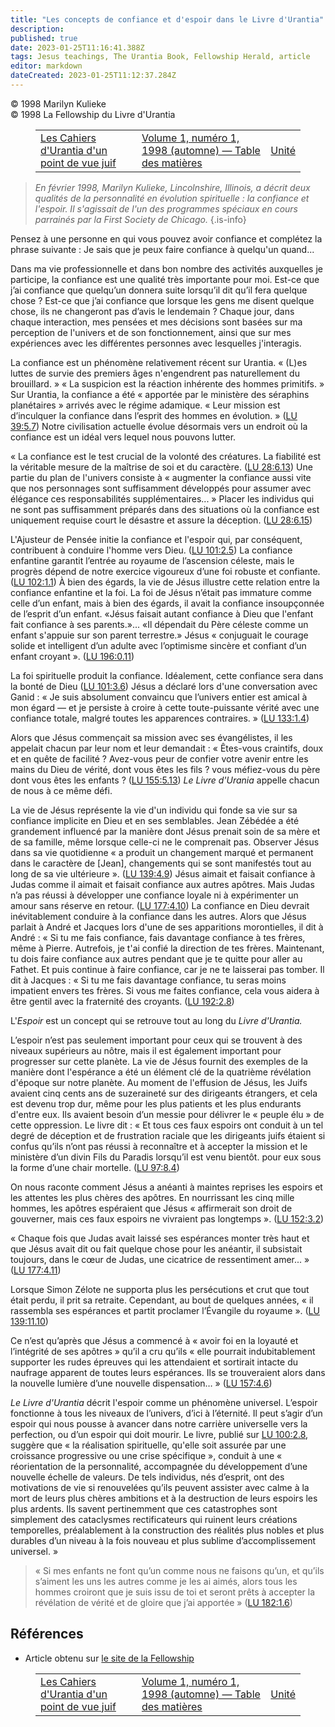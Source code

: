 ```yaml
---
title: "Les concepts de confiance et d'espoir dans le Livre d'Urantia"
description: 
published: true
date: 2023-01-25T11:16:41.388Z
tags: Jesus teachings, The Urantia Book, Fellowship Herald, article
editor: markdown
dateCreated: 2023-01-25T11:12:37.284Z
---
```


<p class="v-card v-sheet theme--light grey lighten-3 px-2">© 1998 Marilyn Kulieke<br>© 1998 La Fellowship du Livre d'Urantia</p>
<figure class="table chapter-navigator">
  <table>
    <tbody>
      <tr>
        <td>
        <a href="/fr/article/Martin_Greenhut/The_Urantia_Papers_From_a_Jewish_Perspective">
          <span class="mdi mdi-arrow-left-drop-circle"></span><span class="pl-2">Les Cahiers d'Urantia d'un point de vue juif</span>
        </a>
        </td>
        <td>
        <a href="/fr/index/articles_herald#volume-1-numéro-1-1998-automne">
          <span class="mdi mdi-book-open-variant"></span><span class="pl-2">Volume 1, numéro 1, 1998 (automne) — Table des matières</span>
        </a>
        </td>
        <td>
        <a href="/fr/article/David_Glass/Unity1">
          <span class="pr-2">Unité</span><span class="mdi mdi-arrow-right-drop-circle"></span>
        </a>
        </td>
      </tr>
    </tbody>
  </table>
</figure>




> *En février 1998, Marilyn Kulieke, Lincolnshire, Illinois, a décrit deux qualités de la personnalité en évolution spirituelle : la confiance et l'espoir. Il s'agissait de l'un des programmes spéciaux en cours parrainés par la First Society de Chicago.*
{.is-info}

Pensez à une personne en qui vous pouvez avoir confiance et complétez la phrase suivante : Je sais que je peux faire confiance à quelqu'un quand...

Dans ma vie professionnelle et dans bon nombre des activités auxquelles je participe, la confiance est une qualité très importante pour moi. Est-ce que j’ai confiance que quelqu’un donnera suite lorsqu’il dit qu’il fera quelque chose ? Est-ce que j’ai confiance que lorsque les gens me disent quelque chose, ils ne changeront pas d’avis le lendemain ? Chaque jour, dans chaque interaction, mes pensées et mes décisions sont basées sur ma perception de l'univers et de son fonctionnement, ainsi que sur mes expériences avec les différentes personnes avec lesquelles j'interagis.

La confiance est un phénomène relativement récent sur Urantia. « (L)es luttes de survie des premiers âges n'engendrent pas naturellement du brouillard. » « La suspicion est la réaction inhérente des hommes primitifs. » Sur Urantia, la confiance a été « apportée par le ministère des séraphins planétaires » arrivés avec le régime adamique. « Leur mission est d’inculquer la confiance dans l’esprit des hommes en évolution. » (<a id="a21_426"></a>[LU 39:5.7](/fr/The_Urantia_Book/39#p5_7)) Notre civilisation actuelle évolue désormais vers un endroit où la confiance est un idéal vers lequel nous pouvons lutter.

« La confiance est le test crucial de la volonté des créatures. La fiabilité est la véritable mesure de la maîtrise de soi et du caractère. (<a id="a23_141"></a>[LU 28:6.13](/fr/The_Urantia_Book/28#p6_13)) Une partie du plan de l'univers consiste à « augmenter la confiance aussi vite que nos personnages sont suffisamment développés pour assumer avec élégance ces responsabilités supplémentaires... » Placer les individus qui ne sont pas suffisamment préparés dans des situations où la confiance est uniquement requise court le désastre et assure la déception. (<a id="a23_543"></a>[LU 28:6.15](/fr/The_Urantia_Book/28#p6_15))

L'Ajusteur de Pensée initie la confiance et l'espoir qui, par conséquent, contribuent à conduire l'homme vers Dieu. (<a id="a25_117"></a>[LU 101:2.5](/fr/The_Urantia_Book/101#p2_5)) La confiance enfantine garantit l’entrée au royaume de l’ascension céleste, mais le progrès dépend de notre exercice vigoureux d’une foi robuste et confiante. (<a id="a25_322"></a>[LU 102:1.1](/fr/The_Urantia_Book/102#p1_1)) À bien des égards, la vie de Jésus illustre cette relation entre la confiance enfantine et la foi. La foi de Jésus n’était pas immature comme celle d’un enfant, mais à bien des égards, il avait la confiance insoupçonnée de l’esprit d’un enfant. «Jésus faisait autant confiance à Dieu que l'enfant fait confiance à ses parents.»... «Il dépendait du Père céleste comme un enfant s'appuie sur son parent terrestre.» Jésus « conjuguait le courage solide et intelligent d’un adulte avec l’optimisme sincère et confiant d’un enfant croyant ». (<a id="a25_905"></a>[LU 196:0.11](/fr/The_Urantia_Book/196#p0_11))

La foi spirituelle produit la confiance. Idéalement, cette confiance sera dans la bonté de Dieu (<a id="a27_97"></a>[LU 101:3.6](/fr/The_Urantia_Book/101#p3_6)) Jésus a déclaré lors d'une conversation avec Ganid : « Je suis absolument convaincu que l’univers entier est amical à mon égard — et je persiste à croire à cette toute-puissante vérité avec une confiance totale, malgré toutes les apparences contraires. » (<a id="a27_398"></a>[LU 133:1.4](/fr/The_Urantia_Book/133#p1_4))

Alors que Jésus commençait sa mission avec ses évangélistes, il les appelait chacun par leur nom et leur demandait : « Êtes-vous craintifs, doux et en quête de facilité ? Avez-vous peur de confier votre avenir entre les mains du Dieu de vérité, dont vous êtes les fils ? vous méfiez-vous du père dont vous êtes les enfants ? (<a id="a29_326"></a>[LU 155:5.13](/fr/The_Urantia_Book/155#p5_13)) *Le Livre d'Urania* appelle chacun de nous à ce même défi.

La vie de Jésus représente la vie d'un individu qui fonde sa vie sur sa confiance implicite en Dieu et en ses semblables. Jean Zébédée a été grandement influencé par la manière dont Jésus prenait soin de sa mère et de sa famille, même lorsque celle-ci ne le comprenait pas. Observer Jésus dans sa vie quotidienne « a produit un changement marqué et permanent dans le caractère de [Jean], changements qui se sont manifestés tout au long de sa vie ultérieure ». (<a id="a31_461"></a>[LU 139:4.9](/fr/The_Urantia_Book/139#p4_9)) Jésus aimait et faisait confiance à Judas comme il aimait et faisait confiance aux autres apôtres. Mais Judas n’a pas réussi à développer une confiance loyale ni à expérimenter un amour sans réserve en retour. (<a id="a31_717"></a>[LU 177:4.10](/fr/The_Urantia_Book/177#p4_10)) La confiance en Dieu devrait inévitablement conduire à la confiance dans les autres. Alors que Jésus parlait à André et Jacques lors d'une de ses apparitions morontielles, il dit à André : « Si tu me fais confiance, fais davantage confiance à tes frères, même à Pierre. Autrefois, je t'ai confié la direction de tes frères. Maintenant, tu dois faire confiance aux autres pendant que je te quitte pour aller au Fathet. Et puis continue à faire confiance, car je ne te laisserai pas tomber. Il dit à Jacques : « Si tu me fais davantage confiance, tu seras moins impatient envers tes frères. Si vous me faites confiance, cela vous aidera à être gentil avec la fraternité des croyants. (<a id="a31_1447"></a>[LU 192:2.8](/fr/The_Urantia_Book/192#p2_8))

L'*Espoir* est un concept qui se retrouve tout au long du *Livre d'Urantia.*

L’espoir n’est pas seulement important pour ceux qui se trouvent à des niveaux supérieurs au nôtre, mais il est également important pour progresser sur cette planète. La vie de Jésus fournit des exemples de la manière dont l'espérance a été un élément clé de la quatrième révélation d'époque sur notre planète. Au moment de l'effusion de Jésus, les Juifs avaient cinq cents ans de suzeraineté sur des dirigeants étrangers, et cela est devenu trop dur, même pour les plus patients et les plus endurants d'entre eux. Ils avaient besoin d’un messie pour délivrer le « peuple élu » de cette oppression. Le livre dit : « Et tous ces faux espoirs ont conduit à un tel degré de déception et de frustration raciale que les dirigeants juifs étaient si confus qu’ils n’ont pas réussi à reconnaître et à accepter la mission et le ministère d’un divin Fils du Paradis lorsqu’il est venu bientôt. pour eux sous la forme d’une chair mortelle. (<a id="a35_930"></a>[LU 97:8.4](/fr/The_Urantia_Book/97#p8_4))

On nous raconte comment Jésus a anéanti à maintes reprises les espoirs et les attentes les plus chères des apôtres. En nourrissant les cinq mille hommes, les apôtres espéraient que Jésus « affirmerait son droit de gouverner, mais ces faux espoirs ne vivraient pas longtemps ». (<a id="a37_278"></a>[LU 152:3.2](/fr/The_Urantia_Book/152#p3_2))

« Chaque fois que Judas avait laissé ses espérances monter très haut et que Jésus avait dit ou fait quelque chose pour les anéantir, il subsistait toujours, dans le cœur de Judas, une cicatrice de ressentiment amer... » (<a id="a39_221"></a>[LU 177:4.11](/fr/The_Urantia_Book/177#p4_11))

Lorsque Simon Zélote ne supporta plus les persécutions et crut que tout était perdu, il prit sa retraite. Cependant, au bout de quelques années, « il rassembla ses espérances et partit proclamer l’Évangile du royaume ». (<a id="a41_221"></a>[LU 139:11.10](/fr/The_Urantia_Book/139#p11_10))

Ce n’est qu’après que Jésus a commencé à « avoir foi en la loyauté et l’intégrité de ses apôtres » qu’il a cru qu’ils «  elle pourrait indubitablement supporter les rudes épreuves qui les attendaient et sortirait intacte du naufrage apparent de toutes leurs espérances. Ils se trouveraient alors dans la nouvelle lumière d’une nouvelle dispensation… » (<a id="a43_353"></a>[LU 157:4.6](/fr/The_Urantia_Book/157#p4_6))

*Le Livre d'Urantia* décrit l'espoir comme un phénomène universel. L’espoir fonctionne à tous les niveaux de l’univers, d’ici à l’éternité. Il peut s’agir d’un espoir qui nous pousse à avancer dans notre carrière universelle vers la perfection, ou d’un espoir qui doit mourir. Le livre, publié sur <a id="a45_298"></a>[LU 100:2.8](/fr/The_Urantia_Book/100#p2_8), suggère que « la réalisation spirituelle, qu'elle soit assurée par une croissance progressive ou une crise spécifique », conduit à une « réorientation de la personnalité, accompagnée du développement d’une nouvelle échelle de valeurs. De tels individus, nés d’esprit, ont des motivations de vie si renouvelées qu’ils peuvent assister avec calme à la mort de leurs plus chères ambitions et à la destruction de leurs espoirs les plus ardents. Ils savent pertinemment que ces catastrophes sont simplement des cataclysmes rectificateurs qui ruinent leurs créations temporelles, préalablement à la construction des réalités plus nobles et plus durables d’un niveau à la fois nouveau et plus sublime d’accomplissement universel. »


> « Si mes enfants ne font qu’un comme nous ne faisons qu’un, et qu’ils s’aiment les uns les autres comme je les ai aimés, alors tous les hommes croiront que je suis issu de toi et seront prêts à accepter la révélation de vérité et de gloire que j’ai apportée » (<a id="a48_263"></a>[LU 182:1.6](/fr/The_Urantia_Book/182#p1_6))

## Références

- Article obtenu sur [le site de la Fellowship](https://urantia-book.org/archive/newsletters/herald/)




<figure class="table chapter-navigator">
  <table>
    <tbody>
      <tr>
        <td>
        <a href="/fr/article/Martin_Greenhut/The_Urantia_Papers_From_a_Jewish_Perspective">
          <span class="mdi mdi-arrow-left-drop-circle"></span><span class="pl-2">Les Cahiers d'Urantia d'un point de vue juif</span>
        </a>
        </td>
        <td>
        <a href="/fr/index/articles_herald#volume-1-numéro-1-1998-automne">
          <span class="mdi mdi-book-open-variant"></span><span class="pl-2">Volume 1, numéro 1, 1998 (automne) — Table des matières</span>
        </a>
        </td>
        <td>
        <a href="/fr/article/David_Glass/Unity1">
          <span class="pr-2">Unité</span><span class="mdi mdi-arrow-right-drop-circle"></span>
        </a>
        </td>
      </tr>
    </tbody>
  </table>
</figure>
